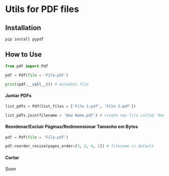 # Utils for PDF files

## Installation

```
pip install pypdf
```

## How to Use

```python
from pdf import Pdf

pdf = Pdf(file = 'File.pdf')

print(pdf.__call__()) # metadata file
```

#### Juntar PDFs

```python
list_pdfs = Pdf(list_files = ['File 1.pdf', 'File 2.pdf'])

list_pdfs.join(filename = 'New Name.pdf') # create new file called 'New Name.pdf' (filename parameter)
```

#### Reordenar/Excluir Páginas/Redimensionar Tamanho em Bytes

```python
pdf = Pdf(file = 'File.pdf')

pdf.reorder_resize(pages_order=[3, 2, 4, 1]) # filename is default
```

#### Cortar

_Soon_